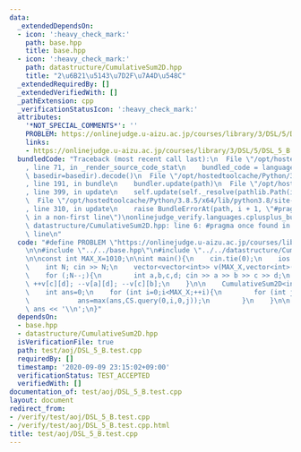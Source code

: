```yaml
---
data:
  _extendedDependsOn:
  - icon: ':heavy_check_mark:'
    path: base.hpp
    title: base.hpp
  - icon: ':heavy_check_mark:'
    path: datastructure/CumulativeSum2D.hpp
    title: "2\u6B21\u5143\u7D2F\u7A4D\u548C"
  _extendedRequiredBy: []
  _extendedVerifiedWith: []
  _pathExtension: cpp
  _verificationStatusIcon: ':heavy_check_mark:'
  attributes:
    '*NOT_SPECIAL_COMMENTS*': ''
    PROBLEM: https://onlinejudge.u-aizu.ac.jp/courses/library/3/DSL/5/DSL_5_B
    links:
    - https://onlinejudge.u-aizu.ac.jp/courses/library/3/DSL/5/DSL_5_B
  bundledCode: "Traceback (most recent call last):\n  File \"/opt/hostedtoolcache/Python/3.8.5/x64/lib/python3.8/site-packages/onlinejudge_verify/documentation/build.py\"\
    , line 71, in _render_source_code_stat\n    bundled_code = language.bundle(stat.path,\
    \ basedir=basedir).decode()\n  File \"/opt/hostedtoolcache/Python/3.8.5/x64/lib/python3.8/site-packages/onlinejudge_verify/languages/cplusplus.py\"\
    , line 191, in bundle\n    bundler.update(path)\n  File \"/opt/hostedtoolcache/Python/3.8.5/x64/lib/python3.8/site-packages/onlinejudge_verify/languages/cplusplus_bundle.py\"\
    , line 399, in update\n    self.update(self._resolve(pathlib.Path(included), included_from=path))\n\
    \  File \"/opt/hostedtoolcache/Python/3.8.5/x64/lib/python3.8/site-packages/onlinejudge_verify/languages/cplusplus_bundle.py\"\
    , line 310, in update\n    raise BundleErrorAt(path, i + 1, \"#pragma once found\
    \ in a non-first line\")\nonlinejudge_verify.languages.cplusplus_bundle.BundleErrorAt:\
    \ datastructure/CumulativeSum2D.hpp: line 6: #pragma once found in a non-first\
    \ line\n"
  code: "#define PROBLEM \"https://onlinejudge.u-aizu.ac.jp/courses/library/3/DSL/5/DSL_5_B\"\
    \n\n#include \"../../base.hpp\"\n#include \"../../datastructure/CumulativeSum2D.hpp\"\
    \n\nconst int MAX_X=1010;\n\nint main(){\n    cin.tie(0);\n    ios::sync_with_stdio(false);\n\
    \    int N; cin >> N;\n    vector<vector<int>> v(MAX_X,vector<int>(MAX_X,0));\n\
    \    for (;N--;){\n        int a,b,c,d; cin >> a >> b >> c >> d;\n        ++v[a][b];\
    \ ++v[c][d]; --v[a][d]; --v[c][b];\n    }\n\n    CumulativeSum2D<int> CS(v);\n\
    \    int ans=0;\n    for (int i=0;i<MAX_X;++i){\n        for (int j=0;j<MAX_X;++j){\n\
    \            ans=max(ans,CS.query(0,i,0,j));\n        }\n    }\n\n    cout <<\
    \ ans << '\\n';\n}"
  dependsOn:
  - base.hpp
  - datastructure/CumulativeSum2D.hpp
  isVerificationFile: true
  path: test/aoj/DSL_5_B.test.cpp
  requiredBy: []
  timestamp: '2020-09-09 23:15:02+09:00'
  verificationStatus: TEST_ACCEPTED
  verifiedWith: []
documentation_of: test/aoj/DSL_5_B.test.cpp
layout: document
redirect_from:
- /verify/test/aoj/DSL_5_B.test.cpp
- /verify/test/aoj/DSL_5_B.test.cpp.html
title: test/aoj/DSL_5_B.test.cpp
---
```


